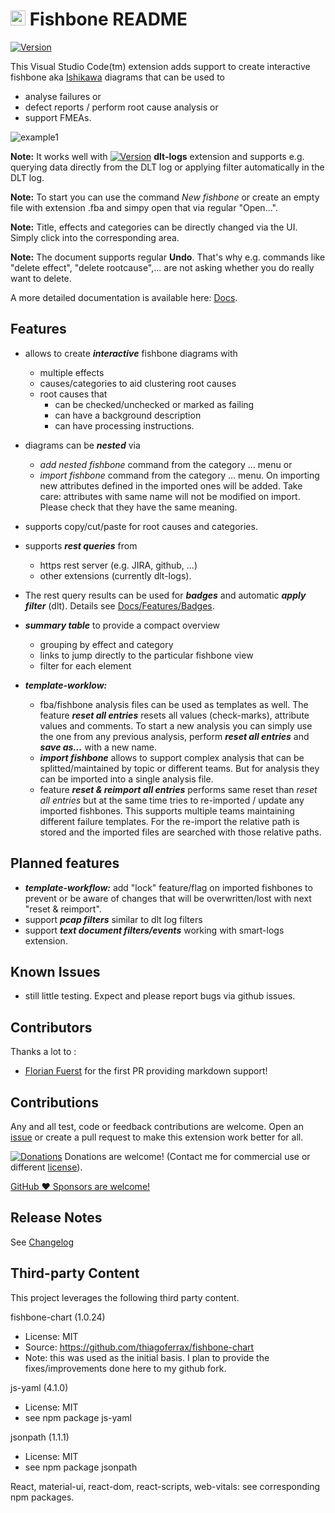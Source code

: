 # <img src="https://github.com/mbehr1/fishbone/blob/main/fishbone-icon2.png?raw=true" alt="icon" width="24"> Fishbone README

[![Version](https://vsmarketplacebadge.apphb.com/version/mbehr1.fishbone.svg)](https://marketplace.visualstudio.com/items?itemName=mbehr1.fishbone)

This Visual Studio Code(tm) extension adds support to create interactive fishbone aka [Ishikawa](https://en.wikipedia.org/wiki/Ishikawa_diagram) diagrams that can be used to 
- analyse failures or
- defect reports / perform root cause analysis or
- support FMEAs.

![example1](https://github.com/mbehr1/fishbone/blob/main/images/fishbone_example1.gif?raw=true)

**Note:** It works well with [![Version](https://vsmarketplacebadge.apphb.com/version/mbehr1.dlt-logs.svg)](https://marketplace.visualstudio.com/items?itemName=mbehr1.dlt-logs) **dlt-logs** extension and supports e.g. querying data directly from the DLT log or applying filter automatically in the DLT log. 

**Note:** To start you can use the command *New fishbone* or create an empty file with extension .fba and simpy open that via regular "Open...".

**Note:** Title, effects and categories can be directly changed via the UI. Simply click into the corresponding area.

**Note:** The document supports regular **Undo**. That's why e.g. commands like "delete effect", "delete rootcause",... are not asking whether you do really want to delete.

A more detailed documentation is available here: [Docs](https://mbehr1.github.io/fishbone/). 

## Features

- allows to create ***interactive*** fishbone diagrams with
  - multiple effects
  - causes/categories to aid clustering root causes
  - root causes that
    - can be checked/unchecked or marked as failing
    - can have a background description
    - can have processing instructions.

- diagrams can be ***nested*** via 
  - *add nested fishbone* command from the category ... menu or
  - *import fishbone* command from the category ... menu. On importing new attributes defined in the imported ones will be added. Take care: attributes with same name will not be modified on import. Please check that they have the same meaning.
- supports copy/cut/paste for root causes and categories.
- supports ***rest queries*** from
  - https rest server (e.g. JIRA, github, ...)
  - other extensions (currently dlt-logs).
- The rest query results can be used for ***badges*** and automatic ***apply filter*** (dlt). Details see [Docs/Features/Badges](https://mbehr1.github.io/fishbone/docs/badges). 

- ***summary table*** to provide a compact overview
	- grouping by effect and category
	- links to jump directly to the particular fishbone view
	- filter for each element
- ***template-worklow:***
  - fba/fishbone analysis files can be used as templates as well. The feature ***reset all entries*** resets all values (check-marks), attribute values and comments. To start a new analysis you can simply use the one from any previous analysis, perform ***reset all entries*** and ***save as...*** with a new name.
  - ***import fishbone*** allows to support complex analysis that can be splitted/maintained by topic or different teams. But for analysis they can be imported into a single analysis file.
  - feature ***reset & reimport all entries*** performs same reset than *reset all entries* but at the same time tries to re-imported / update any imported fishbones. This supports multiple teams maintaining different failure templates. For the re-import the relative path is stored and the imported files are searched with those relative paths.


<!-- todo add image \!\[feature X\]\(images/feature-x.png\) -->

## Planned features

- ***template-workflow:*** add "lock" feature/flag on imported fishbones to prevent or be aware of changes that will be overwritten/lost with next "reset & reimport".
- support ***pcap filters*** similar to dlt log filters
- support ***text document filters/events*** working with smart-logs extension.

## Known Issues

- still little testing. Expect and please report bugs via github issues.

## Contributors

Thanks a lot to :
- [Florian Fuerst](https://github.com/flfue) for the first PR providing markdown support!

## Contributions

Any and all test, code or feedback contributions are welcome.
Open an [issue](https://github.com/mbehr1/fishbone/issues) or create a pull request to make this extension work better for all.

[![Donations](https://www.paypalobjects.com/en_US/DK/i/btn/btn_donateCC_LG.gif)](https://www.paypal.com/cgi-bin/webscr?cmd=_s-xclick&hosted_button_id=2ZNMJP5P43QQN&source=url) Donations are welcome! (Contact me for commercial use or different [license](https://creativecommons.org/licenses/by-nc-sa/4.0/legalcode)).

[GitHub ♥︎ Sponsors are welcome!](https://github.com/sponsors/mbehr1)

## Release Notes

See [Changelog](./CHANGELOG.md)

## Third-party Content

This project leverages the following third party content.

fishbone-chart (1.0.24)
 - License: MIT
 - Source: https://github.com/thiagoferrax/fishbone-chart
 - Note: this was used as the initial basis. I plan to provide the fixes/improvements done here to my github fork.

js-yaml (4.1.0)
 - License: MIT
 - see npm package js-yaml
 
jsonpath (1.1.1)
 - License: MIT
 - see npm package jsonpath

React, material-ui, react-dom, react-scripts, web-vitals: see corresponding npm packages.

